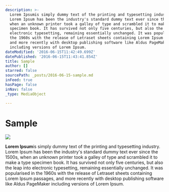 ```yaml
---
description: >-
  Lorem Ipsumis simply dummy text of the printing and typesetting industry.
  Lorem Ipsum has been the industry's standard dummy text ever since the 1500s,
  when an unknown printer took a galley of type and scrambled it to make a type
  specimen book. It has survived not only five centuries, but also the leap into
  electronic typesetting, remaining essentially unchanged. It was popularised in
  the 1960s with the release of Letraset sheets containing Lorem Ipsum passages,
  and more recently with desktop publishing software like Aldus PageMaker
  including versions of Lorem Ipsum.
dateModified: '2016-06-15T11:42:49.699Z'
datePublished: '2016-06-15T11:43:41.854Z'
title: Sample
author: []
starred: false
sourcePath: _posts/2016-06-15-sample.md
inFeed: true
hasPage: false
inNav: false
_type: MediaObject

---
```

# Sample
![](https://the-grid-user-content.s3-us-west-2.amazonaws.com/7b4e3581-54ec-43fe-991c-65a5ab7da987.jpg)

**Lorem Ipsum**is simply dummy text of the printing and typesetting industry. Lorem Ipsum has been the industry's standard dummy text ever since the 1500s, when an unknown printer took a galley of type and scrambled it to make a type specimen book. It has survived not only five centuries, but also the leap into electronic typesetting, remaining essentially unchanged. It was popularised in the 1960s with the release of Letraset sheets containing Lorem Ipsum passages, and more recently with desktop publishing software like Aldus PageMaker including versions of Lorem Ipsum.